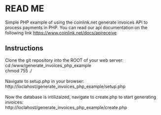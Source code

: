 READ ME
=============================
Simple PHP example of using the coinlink.net generate invoices API to process payments in PHP. You can read our api documentation on the following link https://www.coinlink.net/docs/apireceive<br />
<h2>Instructions</h2>
Clone the git repository into the ROOT of your web server:<br />
cd /www/generate_invoices_php_example<br />
chmod 755 ./<br /><br />
Navigate to setup.php in your browser:<br />
http://loclahost/generate_invoices_php_example/setup.php<br /><br />
Now the database is intilizaized, navigate to create.php to start generating invoices:<br />
http://loclahost/generate_invoices_php_example/create.php

